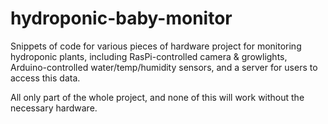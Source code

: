 # hydroponic-baby-monitor

Snippets of code for various pieces of hardware project for monitoring hydroponic plants, including RasPi-controlled camera &amp; growlights, Arduino-controlled water/temp/humidity sensors, and a server for users to access this data.

All only part of the whole project, and none of this will work without the necessary hardware.
